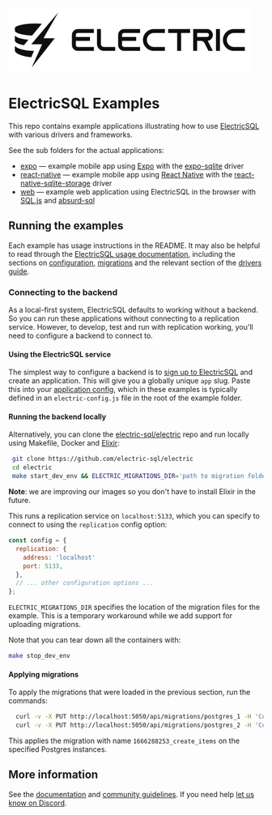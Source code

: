 <a href="https://electric-sql.com">
  <picture>
    <source media="(prefers-color-scheme: dark)"
        srcset="https://raw.githubusercontent.com/electric-sql/meta/main/identity/ElectricSQL-logo-light-trans.svg"
    />
    <source media="(prefers-color-scheme: light)"
        srcset="https://raw.githubusercontent.com/electric-sql/meta/main/identity/ElectricSQL-logo-black.svg"
    />
    <img alt="ElectricSQL logo"
        src="https://raw.githubusercontent.com/electric-sql/meta/main/identity/ElectricSQL-logo-black.svg"
    />
  </picture>
</a>

# ElectricSQL Examples

This repo contains example applications illustrating how to use [ElectricSQL](https://electric-sql.com) with various drivers and frameworks.

See the sub folders for the actual applications:

- [expo](./expo) &mdash; example mobile app using [Expo](https://expo.de) with the [expo-sqlite](https://docs.expo.dev/versions/latest/sdk/sqlite/) driver
- [react-native](./react-native) &mdash; example mobile app using [React Native](https://reactnative.dev) with the [react-native-sqlite-storage](https://www.npmjs.com/package/react-native-sqlite-storage) driver
- [web](./web) &mdash; example web application using ElectricSQL in the browser with [SQL.js](https://sql.js.org) and [absurd-sql](https://github.com/jlongster/absurd-sql)

## Running the examples

Each example has usage instructions in the README. It may also be helpful to read through the [ElectricSQL usage documentation](https://electric-sql.com/docs/usage), including the sections on [configuration](https://electric-sql.com/docs/usage/configure), [migrations](https://electric-sql.com/docs/usage/migrations) and the relevant section of the [drivers guide](https://electric-sql.com/docs/usage/drivers).

### Connecting to the backend

As a local-first system, ElectricSQL defaults to working without a backend. So you can run these applications without connecting to a replication service. However, to develop, test and run with replication working, you'll need to configure a backend to connect to.

#### Using the ElectricSQL service

The simplest way to configure a backend is to [sign up to ElectricSQL](https://console.electric-sql.com/auth/signup) and create an application. This will give you a globally unique `app` slug. Paste this into your [application config](https://electric-sql.com/docs/usage/configure), which in these examples is typically defined in an `electric-config.js` file in the root of the example folder.

#### Running the backend locally

Alternatively, you can clone the [electric-sql/electric](https://github.com/electric-sql/electric) repo and run locally using Makefile, Docker and [Elixir](https://elixir-lang.org/install.html):

```sh
 git clone https://github.com/electric-sql/electric
 cd electric
 make start_dev_env && ELECTRIC_MIGRATIONS_DIR='path to migration folder in the example' make deps compile shell
```
**Note**: we are improving our images so you don't have to install Elixir in the future.

This runs a replication service on `localhost:5133`, which you can specify to connect to using the `replication` config option:

```js
const config = {
  replication: {
    address: 'localhost'
    port: 5133,
  },
  // ... other configuration options ...
};
```
```ELECTRIC_MIGRATIONS_DIR``` specifies the location of the migration files for the example. This is a temporary workaround while we add support for uploading migrations.

Note that you can tear down all the containers with:

```sh
make stop_dev_env
```

#### Applying migrations

To apply the migrations that were loaded in the previous section, run the commands:

```bash
  curl -v -X PUT http://localhost:5050/api/migrations/postgres_1 -H 'Content-Type: application/json' -d '{"vsn":"1666288253_create_items"}'
  curl -v -X PUT http://localhost:5050/api/migrations/postgres_2 -H 'Content-Type: application/json' -d '{"vsn":"1666288253_create_items"}'
```
This applies the migration with name ```1666288253_create_items``` on the specified Postgres instances.

## More information

See the [documentation](https://electric-sql.com/docs) and [community guidelines](https://github.com/electric-sql/meta). If you need help [let us know on Discord](https://discord.gg/B7kHGwDcbj).
